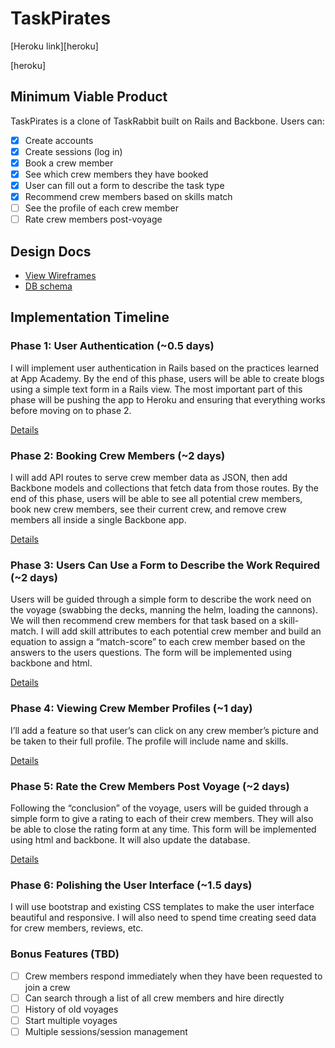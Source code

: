 # TaskPirates

[Heroku link][heroku]

[heroku]

## Minimum Viable Product
TaskPirates is a clone of TaskRabbit built on Rails and Backbone. Users can:

<!-- This is a Markdown checklist. Use it to keep track of your progress! -->

- [x] Create accounts
- [x] Create sessions (log in)
- [x] Book a crew member
- [x] See which crew members they have booked
- [x] User can fill out a form to describe the task type
- [x] Recommend crew members based on skills match
- [ ] See the profile of each crew member
- [ ] Rate crew members post-voyage

## Design Docs
* [View Wireframes][views]
* [DB schema][schema]

[views]: ./docs/wireframes
[schema]: ./docs/schema

## Implementation Timeline

### Phase 1: User Authentication (~0.5 days)
I will implement user authentication in Rails based on the practices learned at
App Academy. By the end of this phase, users will be able to create blogs using
a simple text form in a Rails view. The most important part of this phase will
be pushing the app to Heroku and ensuring that everything works before moving on
to phase 2.

[Details][phase-one]

### Phase 2: Booking Crew Members (~2 days)
I will add API routes to serve crew member data as JSON, then add Backbone
models and collections that fetch data from those routes. By the end of this
phase, users will be able to see all potential crew members, book new crew members, see their current crew, and remove crew members all inside a single Backbone app.


[Details][phase-two]

### Phase 3: Users Can Use a Form to Describe the Work Required (~2 days)
Users will be guided through a simple form to describe the work need on the voyage (swabbing the decks, manning the helm, loading the cannons).  We will then recommend crew members for that task based on a skill-match.  I will add skill attributes to each potential crew member and build an equation to assign a “match-score” to each crew member based on the answers to the users questions.  The form will be implemented using backbone and html.

[Details][phase-three]

### Phase 4: Viewing Crew Member Profiles (~1 day)
I’ll add a feature so that user’s can click on any crew member’s picture and be taken to their full profile.  The profile will include name and skills.

[Details][phase-four]

### Phase 5: Rate the Crew Members Post Voyage (~2 days)
Following the “conclusion” of the voyage, users will be guided through a simple form to give a rating to each of their crew members.  They will also be able to close the rating form at any time.  This form will be implemented using html and backbone.  It will also update the database.


[Details][phase-five]

### Phase 6: Polishing the User Interface (~1.5 days)
I will use bootstrap and existing CSS templates to make the user interface beautiful and responsive.  I will also need to spend time creating seed data for crew members, reviews, etc.

### Bonus Features (TBD)
- [ ] Crew members respond immediately when they have been requested to join a crew
- [ ] Can search through a list of all crew members and hire directly
- [ ] History of old voyages
- [ ] Start multiple voyages
- [ ] Multiple sessions/session management

[phase-one]: ./docs/phases/phase1.md
[phase-two]: ./docs/phases/phase2.md
[phase-three]: ./docs/phases/phase3.md
[phase-four]: ./docs/phases/phase4.md
[phase-five]: ./docs/phases/phase5.md

